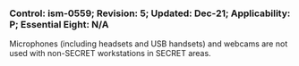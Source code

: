 ### Control: ism-0559; Revision: 5; Updated: Dec-21; Applicability: P; Essential Eight: N/A
<p>Microphones (including headsets and USB handsets) and webcams are not used with non-SECRET workstations in SECRET areas.</p>